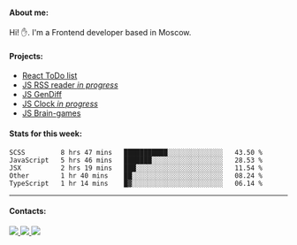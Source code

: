 #### About me:
Hi! ✋.
I'm a Frontend developer based in Moscow.

#### Projects:
- [React ToDo list](https://github.com/GKoil/ToDo-React)
- [JS RSS reader *in progress*](https://github.com/GKoil/frontend-project-lvl3)
- [JS GenDiff](https://github.com/GKoil/GenDiff)
- [JS Clock *in progress*](https://github.com/GKoil/clock)
- [JS Brain-games](https://github.com/GKoil/Brain-games)

#### Stats for this week:
<!--START_SECTION:waka-->
```text
SCSS         8 hrs 47 mins   ███████████░░░░░░░░░░░░░░   43.50 % 
JavaScript   5 hrs 46 mins   ███████░░░░░░░░░░░░░░░░░░   28.53 % 
JSX          2 hrs 19 mins   ███░░░░░░░░░░░░░░░░░░░░░░   11.54 % 
Other        1 hr 40 mins    ██░░░░░░░░░░░░░░░░░░░░░░░   08.24 % 
TypeScript   1 hr 14 mins    █▓░░░░░░░░░░░░░░░░░░░░░░░   06.14 % 
```
<!--END_SECTION:waka-->
---
#### Contacts:

<a target='_blank' title='LinkedIn' href="https://www.linkedin.com/in/gkoil/">
  <img src="https://img.shields.io/badge/LinkedIn-0077B5?style=for-the-badge&logo=linkedin&logoColor=white" />
</a>
<a target='_blank' title='Telegram' href="https://t.me/gkoil">
  <img src="https://img.shields.io/badge/Telegram-2CA5E0?style=for-the-badge&logo=telegram&logoColor=white" />
</a>
<a target='_blank' title='Gmail' href="mailto: gk.grigorev@gmail.com">
  <img src="https://img.shields.io/badge/Gmail-D14836?style=for-the-badge&logo=gmail&logoColor=white" />
</a>

